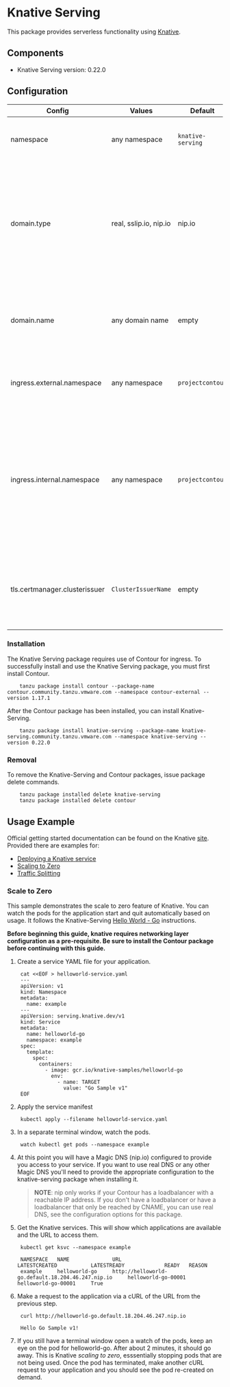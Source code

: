 # Knative Serving

This package provides serverless functionality using [Knative](https://knative.dev/).

## Components

* Knative Serving version: 0.22.0

## Configuration

| Config | Values | Default | Description |
|--------|--------|--------|-------------|
| namespace | any namespace | `knative-serving`| Namespace where you want to install knative |
| domain.type | real, sslip.io, nip.io | nip.io | Type of DNS resolution to use for your knative services. We can use real dns, in which case, you need to provide a domain.name or else use sslip.io or nip.io |
| domain.name | any domain name | empty | If you have a valid domain, make sure that it's properly configure to your ingress controller |
| ingress.external.namespace | any namespace | `projectcontour` | Namespace of the ingress controller for external services |
| ingress.internal.namespace | any namespace | `projectcontour` | Namespace of the ingress controller for internal services. If you don't want to have internal services separated from external, use the same namespace for both. |
| tls.certmanager.clusterissuer | `ClusterIssuerName` | empty | Name of a cert-manager ClusterIssuer to provide wildcard certificates for your cluster |

### Installation

The Knative Serving package requires use of Contour for ingress. To successfully install and use the Knative Serving package, you must first install Contour.

        tanzu package install contour --package-name contour.community.tanzu.vmware.com --namespace contour-external --version 1.17.1

After the Contour package has been installed, you can install Knative-Serving.

        tanzu package install knative-serving --package-name knative-serving.community.tanzu.vmware.com --namespace knative-serving --version 0.22.0

### Removal

To remove the Knative-Serving and Contour packages, issue package delete commands.

        tanzu package installed delete knative-serving
        tanzu package installed delete contour

## Usage Example

Official getting started documentation can be found on the Knative [site](https://knative.dev/docs/getting-started/).
Provided there are examples for:

* [Deploying a Knative service](https://knative.dev/docs/getting-started/first-service/)
* [Scaling to Zero](https://knative.dev/docs/getting-started/first-autoscale/)
* [Traffic Splitting](https://knative.dev/docs/getting-started/first-traffic-split/)

### Scale to Zero

This sample demonstrates the scale to zero feature of Knative. You can watch the pods for the application start and quit
automatically based on usage. It follows the Knative-Serving
[Hello World - Go](https://knative.dev/docs/serving/samples/hello-world/helloworld-go/index.html) instructions.

**Before beginning this guide, knative requires networking layer configuration
as a pre-requisite. Be sure to install the Contour package before continuing
with this guide.**

1. Create a service YAML file for your application.

        cat <<EOF > helloworld-service.yaml
        ---
        apiVersion: v1
        kind: Namespace
        metadata:
          name: example
        ---
        apiVersion: serving.knative.dev/v1
        kind: Service
        metadata:
          name: helloworld-go
          namespace: example
        spec:
          template:
            spec:
              containers:
                - image: gcr.io/knative-samples/helloworld-go
                  env:
                    - name: TARGET
                      value: "Go Sample v1"
        EOF

1. Apply the service manifest

        kubectl apply --filename helloworld-service.yaml

1. In a separate terminal window, watch the pods.

        watch kubectl get pods --namespace example

1. At this point you will have a Magic DNS (nip.io) configured to provide you access to your service. If you want to use real DNS or any other Magic DNS you'll need to provide the appropriate configuration to the knative-serving package when installing it.

    > __NOTE__: nip only works if your Contour has a loadbalancer with a reachable IP address. If you don't have a loadbalancer or have a loadbalancer that only be reached by CNAME, you can use real DNS, see the configuration options for this package.

1. Get the Knative services. This will show which applications are available and the URL to access them.

        kubectl get ksvc --namespace example
        
        NAMESPACE   NAME              URL                                                   LATESTCREATED           LATESTREADY             READY   REASON
        example     helloworld-go     http://helloworld-go.default.18.204.46.247.nip.io     helloworld-go-00001     helloworld-go-00001     True

1. Make a request to the application via a cURL of the URL from the previous step.

        curl http://helloworld-go.default.18.204.46.247.nip.io
        
        Hello Go Sample v1!

1. If you still have a terminal window open a watch of the pods, keep an eye on the pod for helloworld-go. After about 2 minutes, it should go away. This is Knative _scaling to zero_, esssentially stopping pods that are not being used. Once the pod has terminated, make another cURL request to your application and you should see the pod re-created on demand.
